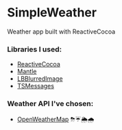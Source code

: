 # SimpleWeather

Weather app built with ReactiveCocoa

### Libraries I used:
* [ReactiveCocoa](https://github.com/ReactiveCocoa/ReactiveCocoa)
* [Mantle](https://github.com/Mantle/Mantle)
* [LBBlurredImage](https://github.com/lukabernardi/LBBlurredImage)
* [TSMessages](https://github.com/KrauseFx/TSMessages)

### Weather API I've chosen:
* [OpenWeatherMap](https://openweathermap.org/) ⛈☔️🌦🌧
